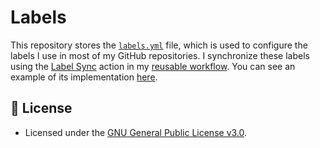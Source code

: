 # Labels

This repository stores the [`labels.yml`][labels] file, which is used to configure the labels I use in most of my GitHub
repositories. I synchronize these labels using the [Label Sync][action] action in my [reusable workflow][workflow]. You can see
an example of its implementation [here][example].

## 📜 License

- Licensed under the [GNU General Public License v3.0][license].

[labels]: labels.yml
[action]: https://github.com/EndBug/label-sync
[workflow]: .github/workflows/syncronize.yml
[example]: https://github.com/auryark/glit/blob/main/.github/workflows/labels.yml
[license]: LICENSE.md
